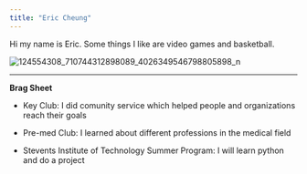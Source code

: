 ```yaml
---
title: "Eric Cheung"
---
```


Hi my name is Eric. Some things I like are video games and basketball. 

![124554308_710744312898089_4026349546798805898_n](https://user-images.githubusercontent.com/84049109/119571560-7d8fbb80-bd7f-11eb-8270-205da1092617.jpg)

---
**Brag Sheet**

* Key Club:       I did comunity service which helped people and organizations reach their goals
 
* Pre-med Club:     I learned about different professions in the medical field

* Stevents Institute of Technology Summer Program:      I will learn python and do a project
